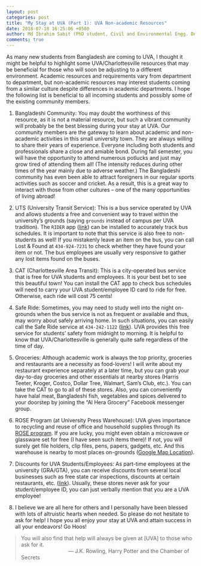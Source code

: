 ```yaml
---
layout: post
categories: post
title: "My Stay at UVA (Part 1): UVA Non-academic Resources"
date: 2018-07-18 16:25:06 +0500
author: Md Ibrahim Sabit (PhD student, Civil and Environmental Engg. Dept.)
comments: true
---
```


As many new students from Bangladesh are coming to UVA, I thought it might be helpful to highlight some UVA/Charlottesville resources that may be beneficial for those who will soon be adjusting to a different environment. Academic resources and requirements vary from department to department, but non-academic resources may interest students coming from a similar culture despite differences in academic departments. I hope the following list is beneficial to all incoming students and possibly some of the existing community members.



1. Bangladeshi Community: You may doubt the worthiness of this resource, as it is not a material resource, but such a vibrant community will probably be the best blessing during your stay at UVA. Our community members are the gateway to learn about academic and non-academic activities in this small university town. They are always willing to share their years of experience. Everyone including both students and professionals share a close and amiable bond. During fall semester, you will have the opportunity to attend numerous potlucks and just may grow tired of attending them all! (The intensity reduces during other times of the year mainly due to adverse weather.)  The Bangladeshi community has even been able to attract foreigners in our regular sports activities such as soccer and cricket. As a result, this is a great way to interact with those from other cultures – one of the many opportunities of living abroad!


2. UTS (University Transit Service): This is a bus service operated by UVA and allows students a free and convenient way to travel within the university’s grounds (saying `grounds` instead of campus per UVA tradition). The `RIDER` app ([link](http://translocrider.com/)) can be installed to accurately track bus schedules. It is important to note that this service is also free to non-students as well! If you mistakenly leave an item on the bus, you can call Lost & Found at `434-924-7231` to check whether they have found your item or not. The bus employees are usually very responsive to gather any lost items found on the buses.


3. CAT (Charlottesville Area Transit): This is a city-operated bus service that is free for UVA students and employees. It is your best bet to see this beautiful town! You can install the CAT app to check bus schedules will need to carry your UVA student/employee ID card to ride for free. Otherwise, each ride will cost 75 cents!


4. Safe Ride: Sometimes, you may need to study well into the night on-grounds when the bus service is not as frequent or available and thus, may worry about safely arriving home. In such situations, you can easily call the Safe Ride service at `434-242-1122` ([link](http://www.virginia.edu/parking/saferide/)). UVA provides this free service for students’ safety from midnight to morning. It is helpful to know that UVA/Charlottesville is generally quite safe regardless of the time of day.


5. Groceries: Although academic work is always the top priority, groceries and restaurants are a necessity as food-lovers! I will write about my restaurant experience separately at a later time, but you can grab your day-to-day groceries and other essentials at nearby stores (Harris Teeter, Kroger, Costco, Dollar Tree, Walmart, Sam’s Club, etc.). You can take the CAT to go to all of these stores. Also, you can conveniently have halal meat, Bangladeshi fish, vegetables and spices delivered to your doorstep by joining the “Al Hera Grocery” Facebook messenger group.


6. ROSE Program (at University Press Warehouse): UVA gives importance to recycling and reuse of office and household supplies through its [ROSE program](https://sustainability.virginia.edu/programs/recycling/index.html). If you are lucky, you might even obtain a microwave or glassware set for free (I have seen such items there)! If not, you will surely get file holders, clip files, pens, papers, gadgets, etc. And this warehouse is nearby to most places on-grounds ([Google Map Location](https://goo.gl/maps/q8DvsUeCuHN2)).


7. Discounts for UVA Students/Employees: As part-time employees at the university (GRA/GTA), you can receive discounts from several local businesses such as free state car inspections, discounts at certain restaurants, etc. ([link](http://www.uvauteam.com/uteam-discount-program.php)). Usually, these stores never ask for your student/employee ID, you can just verbally mention that you are a UVA employee!


8. I believe we are all here for others and I personally have been blessed with lots of altruistic hearts when needed. So please do not hesitate to ask for help! I hope you all enjoy your stay at UVA and attain success in all your endeavors! Go Hoos!



>You will also find that help will always be given at [UVA] to those who ask for it.
><br>&nbsp;&nbsp;&nbsp;&nbsp;&nbsp;&nbsp;&nbsp;&nbsp;&nbsp;&nbsp;&nbsp;&nbsp;&nbsp;&nbsp;&nbsp;&nbsp;&nbsp;&nbsp;&nbsp;&nbsp;&nbsp;&nbsp;&nbsp;&nbsp;&nbsp;&nbsp;&nbsp;&nbsp;&nbsp;&nbsp;&nbsp;&nbsp;― J.K. Rowling, Harry Potter and the Chamber of Secrets
